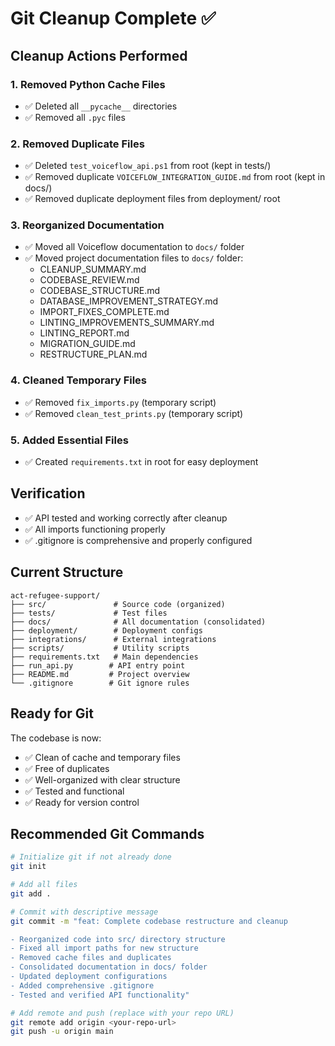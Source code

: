 # Git Cleanup Complete ✅

## Cleanup Actions Performed

### 1. Removed Python Cache Files
- ✅ Deleted all `__pycache__` directories
- ✅ Removed all `.pyc` files

### 2. Removed Duplicate Files
- ✅ Deleted `test_voiceflow_api.ps1` from root (kept in tests/)
- ✅ Removed duplicate `VOICEFLOW_INTEGRATION_GUIDE.md` from root (kept in docs/)
- ✅ Removed duplicate deployment files from deployment/ root

### 3. Reorganized Documentation
- ✅ Moved all Voiceflow documentation to `docs/` folder
- ✅ Moved project documentation files to `docs/` folder:
  - CLEANUP_SUMMARY.md
  - CODEBASE_REVIEW.md
  - CODEBASE_STRUCTURE.md
  - DATABASE_IMPROVEMENT_STRATEGY.md
  - IMPORT_FIXES_COMPLETE.md
  - LINTING_IMPROVEMENTS_SUMMARY.md
  - LINTING_REPORT.md
  - MIGRATION_GUIDE.md
  - RESTRUCTURE_PLAN.md

### 4. Cleaned Temporary Files
- ✅ Removed `fix_imports.py` (temporary script)
- ✅ Removed `clean_test_prints.py` (temporary script)

### 5. Added Essential Files
- ✅ Created `requirements.txt` in root for easy deployment

## Verification
- ✅ API tested and working correctly after cleanup
- ✅ All imports functioning properly
- ✅ .gitignore is comprehensive and properly configured

## Current Structure
```
act-refugee-support/
├── src/               # Source code (organized)
├── tests/             # Test files
├── docs/              # All documentation (consolidated)
├── deployment/        # Deployment configs
├── integrations/      # External integrations
├── scripts/           # Utility scripts
├── requirements.txt   # Main dependencies
├── run_api.py        # API entry point
├── README.md         # Project overview
└── .gitignore        # Git ignore rules
```

## Ready for Git
The codebase is now:
- ✅ Clean of cache and temporary files
- ✅ Free of duplicates
- ✅ Well-organized with clear structure
- ✅ Tested and functional
- ✅ Ready for version control

## Recommended Git Commands
```bash
# Initialize git if not already done
git init

# Add all files
git add .

# Commit with descriptive message
git commit -m "feat: Complete codebase restructure and cleanup

- Reorganized code into src/ directory structure
- Fixed all import paths for new structure
- Removed cache files and duplicates
- Consolidated documentation in docs/ folder
- Updated deployment configurations
- Added comprehensive .gitignore
- Tested and verified API functionality"

# Add remote and push (replace with your repo URL)
git remote add origin <your-repo-url>
git push -u origin main
```